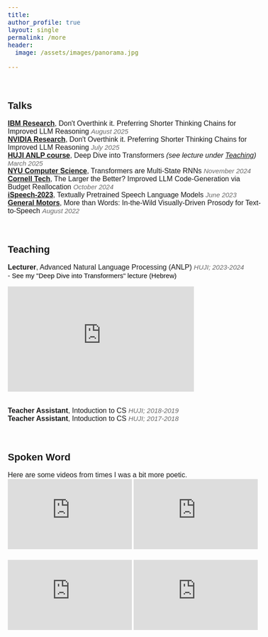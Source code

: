 ```yaml
---
title: 
author_profile: true
layout: single
permalink: /more
header:
  image: /assets/images/panorama.jpg

---
```


<head>
  <meta name="viewport" content="width=device-width, initial-scale=1">
    <link rel="stylesheet" href="https://maxcdn.bootstrapcdn.com/bootstrap/3.3.7/css/bootstrap.min.css">
      <script src="https://ajax.googleapis.com/ajax/libs/jquery/3.1.1/jquery.min.js"></script>
        <script src="https://maxcdn.bootstrapcdn.com/bootstrap/3.3.7/js/bootstrap.min.js"></script>

<style>
        body {
               font-size: 16px !important;
                      color: #2020131;
                             font-family: Nunito, sans-serif;
                              }
                                   h3 {
                                          font-size: 20px;
                                               }
                                                    h2 {
                                                       font-size: 22px;
                                                            }
                                                                 h1 {
                                                                        font-size: 24px;
                                                                         }
                                                                       </style>



</head>
<br>

<h2 id="talks-section">Talks</h2>

**<a href="https://research.ibm.com/" target="_blank">IBM Research</a>**, Don't Overthink it. Preferring Shorter Thinking Chains for Improved LLM Reasoning <i><font style="color:DimGray;font-size:15px">August 2025</font></i> <br>
**<a href="https://www.nvidia.com/en-us/research/" target="_blank">NVIDIA Research</a>**, Don't Overthink it. Preferring Shorter Thinking Chains for Improved LLM Reasoning <i><font style="color:DimGray;font-size:15px">July 2025</font></i> <br>
**<a href="https://www.cs.huji.ac.il/" target="_blank">HUJI ANLP course</a>**, Deep Dive into Transformers *(see lecture under <a href="#teaching-section">Teaching</a>)* <i><font style="color:DimGray;font-size:15px">March 2025</font></i> <br>
**<a href="https://cs.nyu.edu/home/index.html" target="_blank">NYU Computer Science</a>**, Transformers are Multi-State RNNs <i><font style="color:DimGray;font-size:15px">November 2024</font></i> <br>
**<a href="https://tech.cornell.edu/" target="_blank">Cornell Tech</a>**, The Larger the Better? Improved LLM Code-Generation via Budget Reallocation <i><font style="color:DimGray;font-size:15px">October 2024</font></i> <br>
**<a href="https://www.cs.huji.ac.il/~adiyoss/ispeech-2023/" target="_blank">iSpeech-2023</a>**, Textually Pretrained Speech Language Models <i><font style="color:DimGray;font-size:15px">June 2023</font></i> <br>
**<a href="https://www.gm.com/research" target="_blank">General Motors</a>**, More than Words: In-the-Wild Visually-Driven Prosody for Text-to-Speech <i><font style="color:DimGray;font-size:15px">August 2022</font></i> <br>

<br>
<h2 id="teaching-section">Teaching</h2>

**Lecturer**, Advanced Natural Language Processing (ANLP) <i><font style="color:DimGray;font-size:15px">HUJI; 2023-2024</font></i>
<span style="display: block; margin-top: 1px; color: black; font-size: 15px;">- See my "Deep Dive into Transformers" lecture (Hebrew)</span>
<div style="margin-top: 1px;">
  <iframe width="420" height="237" src="https://www.youtube.com/embed/LGmoQE5Vw1w" frameborder="0" allow="accelerometer; autoplay; clipboard-write; encrypted-media; gyroscope; picture-in-picture" allowfullscreen></iframe>
</div>

<br>

**Teacher Assistant**, Intoduction to CS <i><font style="color:DimGray;font-size:15px">HUJI; 2018-2019</font></i> <br>
**Teacher Assistant**, Intoduction to CS <i><font style="color:DimGray;font-size:15px">HUJI; 2017-2018</font></i> <br>

<br>
<h2 id="spoken-section">Spoken Word</h2>
Here are some videos from times I was a bit more poetic. 

<div style="margin-bottom: 20px;">
  <iframe width="280" height="158" src="https://www.youtube.com/embed/_z0Vix1FG5c" frameborder="0" allow="accelerometer; autoplay; clipboard-write; encrypted-media; gyroscope; picture-in-picture" allowfullscreen></iframe>
  <iframe width="280" height="158" src="https://www.youtube.com/embed/_-9Ubp_d6EA" frameborder="0" allow="accelerometer; autoplay; clipboard-write; encrypted-media; gyroscope; picture-in-picture" allowfullscreen></iframe>
</div>
<div style="margin-bottom: 20px;">
  <iframe width="280" height="158" src="https://www.youtube.com/embed/zQwH2y4X2nM" frameborder="0" allow="accelerometer; autoplay; clipboard-write; encrypted-media; gyroscope; picture-in-picture" allowfullscreen></iframe>
  <iframe width="280" height="158" src="https://www.youtube.com/embed/QDLJBVXw5nM" frameborder="0" allow="accelerometer; autoplay; clipboard-write; encrypted-media; gyroscope; picture-in-picture" allowfullscreen></iframe>
</div>
